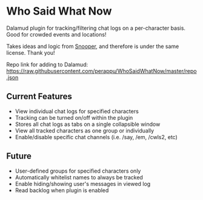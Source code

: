 # Who Said What Now

Dalamud plugin for tracking/filtering chat logs on a per-character basis. Good for crowded events and locations!

Takes ideas and logic from [Snooper](https://github.com/Maia-Everett/dalamud-snooper), and therefore is under the same license. Thank you!

Repo link for adding to Dalamud:
https://raw.githubusercontent.com/perappu/WhoSaidWhatNow/master/repo.json

## Current Features

* View individual chat logs for specified characters
* Tracking can be turned on/off within the plugin
* Stores all chat logs as tabs on a single collapsible window
* View all tracked characters as one group or individually
* Enable/disable specific chat channels (i.e. /say, /em, /cwls2, etc)

 ## Future
 
 * User-defined groups for specified characters only
 * Automatically whitelist names to always be tracked
 * Enable hiding/showing user's messages in viewed log
 * Read backlog when plugin is enabled
